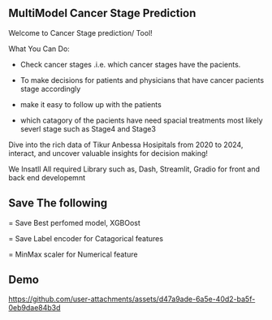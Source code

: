 ## MultiModel Cancer Stage Prediction

Welcome to Cancer Stage prediction/ Tool!

What You Can Do:

* Check cancer stages .i.e. which cancer stages have the pacients.

* To make decisions for patients and physicians that have cancer pacients stage accordingly

* make it easy to follow up with the patients

* which catagory of the pacients have need spacial treatments most likely severl stage such as Stage4 and Stage3

Dive into the rich data of Tikur Anbessa Hosipitals from 2020 to 2024, interact, and uncover valuable insights for decision making!

We Insatll All required Library such as, Dash, Streamlit, Gradio for front and back end developemnt 
## Save The following

= Save Best perfomed model, XGBOost

= Save Label encoder for Catagorical features 

= MinMax scaler for Numerical feature 
## Demo

https://github.com/user-attachments/assets/d47a9ade-6a5e-40d2-ba5f-0eb9dae84b3d
